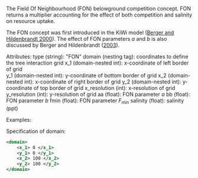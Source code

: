 The Field Of Neighbourhood (FON) belowground competition concept. FON returns a multiplier 
accounting for the effect of both competition and salinity on resource uptake.

The FON concept was first introduced in the KiWi model 
([Berger and Hildenbrandt 2000](https://doi.org/10.1016/S0304-3800(00)00298-2)). The effect of FON parameters _a_ and 
_b_ is also discussed by Berger and Hildenbrandt ([2003](https://doi.org/10.1023/A:1023965512755)). 

Attributes:
    type (string): "FON"
    domain (nesting tag): coordinates to define the tree interaction grid
    x_1 (domain-nested int): x-coordinate of left border of grid    
    y_1 (domain-nested int): y-coordinate of bottom border of grid
    x_2 (domain-nested int): x-coordinate of right border of grid
    y_2 (domain-nested int): y-coordinate of top border of grid
    x_resolution (int): x-resolution of grid
    y_resolution (int): y-resolution of grid
    aa (float): FON parameter _a_ 
    bb (float): FON parameter _b_ 
    fmin (float): FON parameter _F<sub>min</sub>_ 
    salinity (float): salinity (ppt)

Examples:
    
Specification of domain:
```xml
<domain>
    <x_1> 0 </x_1>
    <y_1> 0 </y_1>
    <x_2> 100 </x_2>
    <y_2> 100 </y_2>
</domain>
```

